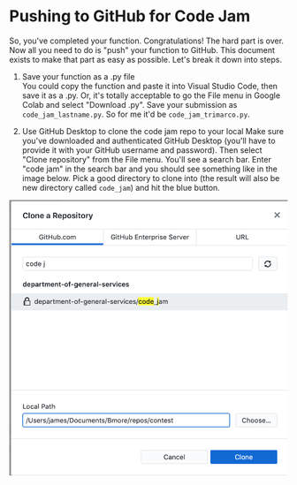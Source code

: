 # Pushing to GitHub for Code Jam  
So, you've completed your function. Congratulations! The hard part is over. Now all you need to do is "push" your function to GitHub. This document exists to make that part as easy as possible. Let's break it down into steps. 

1. Save your function as a .py file  
You could copy the function and paste it into Visual Studio Code, then save it as a .py. Or, it's totally acceptable to go the File menu in Google Colab and select "Download .py". Save your submission as `code_jam_lastname.py`. So for me it'd be `code_jam_trimarco.py`.

2. Use GitHub Desktop to clone the code jam repo to your local
Make sure you've downloaded and authenticated GitHub Desktop (you'll have to provide it with your GitHub username and password). Then select "Clone repository" from the File menu. You'll see a search bar. Enter "code jam" in the search bar and you should see something like in the image below. Pick a good directory to clone into (the result will also be new directory called `code_jam`) and hit the blue button.

![<img src="code_jam_1.png" width="250"/>](img/code_jam_1.png)